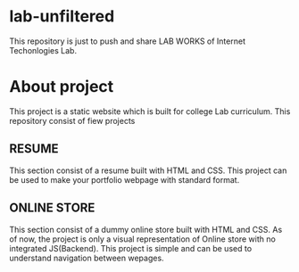 # lab-unfiltered
This repository is just to push and share LAB WORKS of Internet Techonlogies Lab.

# About project
This project is a static website which is built for college Lab curriculum. This repository consist of fiew projects
## RESUME
This section consist of a resume built with HTML and CSS. This project can be used to make your portfolio webpage with standard format.

## ONLINE STORE
This section consist of a dummy online store built with HTML and CSS. As of now, the project is only a visual representation of Online store with no integrated JS(Backend). This project is simple and can be used to understand navigation between wepages.